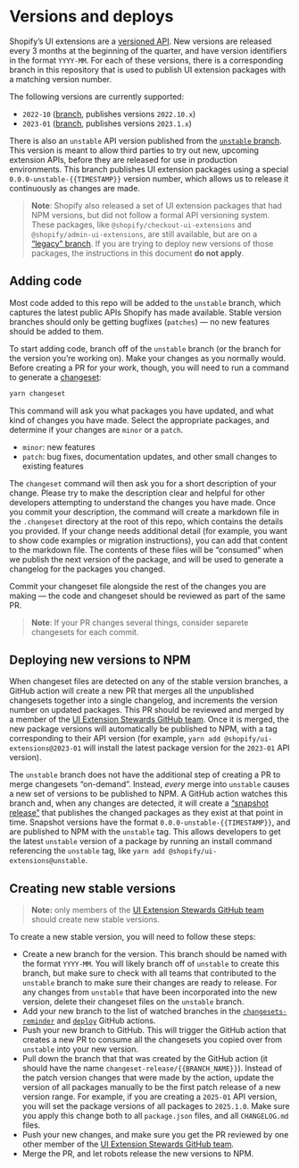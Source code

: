 # Versions and deploys

Shopify’s UI extensions are a [versioned API](https://shopify.dev/api/usage/versioning). New versions are released every 3 months at the beginning of the quarter, and have version identifiers in the format `YYYY-MM`. For each of these versions, there is a corresponding branch in this repository that is used to publish UI extension packages with a matching version number.

The following versions are currently supported:

- `2022-10` ([branch](https://github.com/Shopify/ui-extensions/tree/2022-10), publishes versions `2022.10.x`)
- `2023-01` ([branch](https://github.com/Shopify/ui-extensions/tree/2023-01), publishes versions `2023.1.x`)

There is also an `unstable` API version published from the [`unstable` branch](https://github.com/Shopify/ui-extensions/tree/unstable). This version is meant to allow third parties to try out new, upcoming extension APIs, before they are released for use in production environments. This branch publishes UI extension packages using a special `0.0.0-unstable-{{TIMESTAMP}}` version number, which allows us to release it continuously as changes are made.

> **Note**: Shopify also released a set of UI extension packages that had NPM versions, but did not follow a formal API versioning system. These packages, like `@shopify/checkout-ui-extensions` and `@shopify/admin-ui-extensions`, are still available, but are on a [“legacy” branch](https://github.com/Shopify/ui-extensions/tree/main). If you are trying to deploy new versions of those packages, the instructions in this document **do not apply**.

## Adding code

Most code added to this repo will be added to the `unstable` branch, which captures the latest public APIs Shopify has made available. Stable version branches should only be getting bugfixes (`patches`) — no new features should be added to them.

To start adding code, branch off of the `unstable` branch (or the branch for the version you’re working on). Make your changes as you normally would. Before creating a PR for your work, though, you will need to run a command to generate a [changeset](https://github.com/changesets/changesets):

```bash
yarn changeset
```

This command will ask you what packages you have updated, and what kind of changes you have made. Select the appropriate packages, and determine if your changes are `minor` or a `patch`.
- `minor`: new features
- `patch`: bug fixes, documentation updates, and other small changes to existing features

The `changeset` command will then ask you for a short description of your change. Please try to make the description clear and helpful for other developers attempting to understand the changes you have made. Once you commit your description, the command will create a markdown file in the `.changeset` directory at the root of this repo, which contains the details you provided. If your change needs additional detail (for example, you want to show code examples or migration instructions), you can add that content to the markdown file. The contents of these files will be “consumed” when we publish the next version of the package, and will be used to generate a changelog for the packages you changed.

Commit your changeset file alongside the rest of the changes you are making — the code and changeset should be reviewed as part of the same PR.

> **Note**: If your PR changes several things, consider separete changesets for each commit.

## Deploying new versions to NPM

When changeset files are detected on any of the stable version branches, a GitHub action will create a new PR that merges all the unpublished changesets together into a single changelog, and increments the version number on updated packages. This PR should be reviewed and merged by a member of the [UI Extension Stewards GitHub team](https://github.com/orgs/Shopify/teams/ui-extension-stewards). Once it is merged, the new package versions will automatically be published to NPM, with a tag corresponding to their API version (for example, `yarn add @shopify/ui-extensions@2023-01` will install the latest package version for the `2023-01` API version).

The `unstable` branch does not have the additional step of creating a PR to merge changesets “on-demand”. Instead, _every_ merge into `unstable` causes a new set of versions to be published to NPM. A GitHub action watches this branch and, when any changes are detected, it will create a [“snapshot release”](https://github.com/changesets/changesets/blob/main/docs/snapshot-releases.md) that publishes the changed packages as they exist at that point in time. Snapshot versions have the format `0.0.0-unstable-{{TIMESTAMP}}`, and are published to NPM with the `unstable` tag. This allows developers to get the latest `unstable` version of a package by running an install command referencing the `unstable` tag, like `yarn add @shopify/ui-extensions@unstable`.

## Creating new stable versions

> **Note:** only members of the [UI Extension Stewards GitHub team](https://github.com/orgs/Shopify/teams/ui-extension-stewards) should create new stable versions.

To create a new stable version, you will need to follow these steps:

- Create a new branch for the version. This branch should be named with the format `YYYY-MM`. You will likely branch off of `unstable` to create this branch, but make sure to check with all teams that contributed to the `unstable` branch to make sure their changes are ready to release. For any changes from `unstable` that have been incorporated into the new version, delete their changeset files on the `unstable` branch.
- Add your new branch to the list of watched branches in the [`changesets-reminder`](https://github.com/Shopify/ui-extensions/blob/unstable/.github/workflows/changesets-reminder.yml) and [`deploy`](https://github.com/Shopify/ui-extensions/blob/unstable/.github/workflows/deploy.yml) GitHub actions.
- Push your new branch to GitHub. This will trigger the GitHub action that creates a new PR to consume all the changesets you copied over from `unstable` into your new version.
- Pull down the branch that that was created by the GitHub action (it should have the name `changeset-release/{{BRANCH_NAME}}`). Instead of the patch version changes that were made by the action, update the version of all packages manually to be the first patch release of a new version range. For example, if you are creating a `2025-01` API version, you will set the package versions of all packages to `2025.1.0`. Make sure you apply this change both to all `package.json` files, and all `CHANGELOG.md` files.
- Push your new changes, and make sure you get the PR reviewed by one other member of the [UI Extension Stewards GitHub team](https://github.com/orgs/Shopify/teams/ui-extension-stewards).
- Merge the PR, and let robots release the new versions to NPM.
